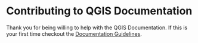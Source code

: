 Contributing to QGIS Documentation
=============

Thank you for being willing to help with the QGIS Documentation. If this is your
first time checkout the [Documentation Guidelines][1].

[1]: http://www.docs.qgis.org/testing/en/docs/documentation_guidelines/first_contribution.html.
